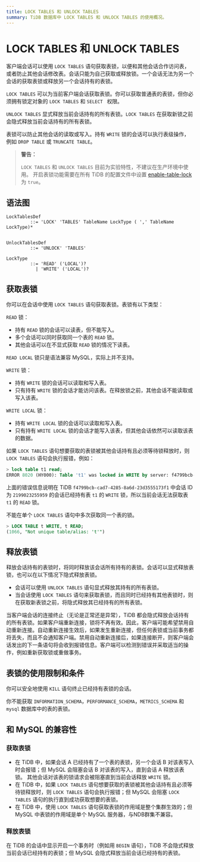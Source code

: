 ```yaml
---
title: LOCK TABLES 和 UNLOCK TABLES
summary: TiDB 数据库中 LOCK TABLES 和 UNLOCK TABLES 的使用概况。
---
```


# LOCK TABLES 和 UNLOCK TABLES

客户端会话可以使用 `LOCK TABLES` 语句获取表锁，以便和其他会话合作访问表，或者防止其他会话修改表。会话只能为自己获取或释放锁。一个会话无法为另一个会话的获取表锁或释放另一个会话持有的表锁。

`LOCK TABLES` 可以为当前客户端会话获取表锁。你可以获取普通表的表锁，但你必须拥有锁定对象的 `LOCK TABLES` 和 `SELECT ` 权限。

`UNLOCK TABLES` 显式释放当前会话持有的所有表锁。`LOCK TABLES` 在获取新锁之前会隐式释放当前会话持有的所有表锁。

表锁可以防止其他会话的读取或写入。持有 `WRITE` 锁的会话可以执行表级操作，例如 `DROP TABLE` 或 `TRUNCATE TABLE`。

> **警告：**
>
> `LOCK TABLES` 和 `UNLOCK TABLES` 目前为实验特性，不建议在生产环境中使用。
> 开启表锁功能需要在所有 TiDB 的配置文件中设置 [enable-table-lock](/tidb-configuration-file.md#enable-table-lock-从-v400-版本开始引入) 为 `true`。

## 语法图

```ebnf+diagram
LockTablesDef
         ::= 'LOCK' 'TABLES' TableName LockType ( ',' TableName LockType)*


UnlockTablesDef
         ::= 'UNLOCK' 'TABLES'

LockType
         ::= 'READ' ('LOCAL')?
           | 'WRITE' ('LOCAL')?
```

## 获取表锁

你可以在会话中使用 `LOCK TABLES` 语句获取表锁。表锁有以下类型：

`READ` 锁：

  - 持有 `READ` 锁的会话可以读表，但不能写入。
  - 多个会话可以同时获取同一个表的 `READ` 锁。
  - 其他会话可以在不显式获取 `READ` 锁的情况下读表。

`READ LOCAL` 锁只是语法兼容 MySQL，实际上并不支持。

`WRITE` 锁：

  - 持有 `WRITE` 锁的会话可以读取和写入表。
  - 只有持有 `WRITE` 锁的会话才能访问该表。在释放锁之前，其他会话不能读取或写入该表。

`WRITE LOCAL` 锁：

  - 持有 `WRITE LOCAL` 锁的会话可以读取和写入表。
  - 只有持有 `WRITE LOCAL` 锁的会话才能写入该表，但其他会话依然可以读取该表的数据。

如果 `LOCK TABLES` 语句想要获取的表锁被其他会话持有且必须等待锁释放时，则 `LOCK TABLES` 语句会执行报错，例如：

```sql
> lock table t1 read;
ERROR 8020 (HY000): Table 't1' was locked in WRITE by server: f4799bcb-cad7-4285-8a6d-23d3555173f1_session: 2199023255959
```

上面的错误信息说明在 TiDB `f4799bcb-cad7-4285-8a6d-23d3555173f1` 中会话 ID 为 `2199023255959` 的会话已经持有表 `t1` 的 `WRITE` 锁，所以当前会话无法获取表 `t1` 的 `READ` 锁。

不能在单个 `LOCK TABLES` 语句中多次获取同一个表的锁。

```sql
> LOCK TABLE t WRITE, t READ;
(1066, "Not unique table/alias: 't'")
```

## 释放表锁

释放会话持有的表锁时，将同时释放该会话所有持有的表锁。会话可以显式释放表锁，也可以在以下情况下隐式释放表锁。

- 会话可以使用 `UNLOCK TABLES` 语句显式释放其持有的所有表锁。
- 当会话使用 `LOCK TABLES` 语句来获取表锁，而且同时已经持有其他表锁时，则在获取新表锁之前，将隐式释放其已经持有的所有表锁。

当客户端会话的连接终止（无论是正常还是异常），TiDB 都会隐式释放会话持有的所有表锁。如果客户端重新连接，锁将不再有效。因此，客户端可能希望禁用自动重新连接。自动重新连接生效后，如果发生重新连接，但任何表锁或当前事务都将丢失，而且不会通知客户端。禁用自动重新连接后，如果连接断开，则客户端会话发出的下一条语句将会收到报错信息。客户端可以检测到错误并采取适当的操作，例如重新获取锁或重做事务。

## 表锁的使用限制和条件

你可以安全地使用 `KILL` 语句终止已经持有表锁的会话。

你不能获取 `INFORMATION_SCHEMA`，`PERFORMANCE_SCHEMA`，`METRICS_SCHEMA` 和 `mysql` 数据库中的表的表锁。

## 和 MySQL 的兼容性

### 获取表锁

- 在 TiDB 中，如果会话 A 已经持有了一个表的表锁，另一个会话 B 对该表写入时会报错；但 MySQL 会阻塞会话 B 对该表的写入，直到会话 A 释放该表锁。
其他会话对该表的锁请求会被阻塞直到当前会话释放 `WRITE` 锁。
- 在 TiDB 中，如果 `LOCK TABLES` 语句想要获取的表锁被其他会话持有且必须等待锁释放时，则 `LOCK TABLES` 语句会执行报错；但 MySQL 会阻塞 `LOCK TABLES` 语句的执行直到成功获取想要的表锁。
- 在 TiDB 中，使用 `LOCK TABLES` 语句获取表锁的作用域是整个集群生效的；但 MySQL 中表锁的作用域是单个 MySQL 服务器，与NDB群集不兼容。 

### 释放表锁

在 TiDB 的会话中显示开启一个事务时（例如用 `BEGIN` 语句），TiDB 不会隐式释放当前会话已经持有的表锁；但 MySQL 会隐式释放当前会话已经持有的表锁。